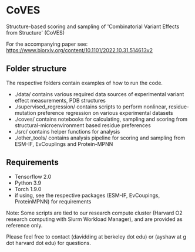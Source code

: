 # CoVES
Structure-based scoring and sampling of 'Combinatorial Variant Effects from Structure' (CoVES) 

For the accompanying paper see: https://www.biorxiv.org/content/10.1101/2022.10.31.514613v2

## Folder structure
The respective folders contain examples of how to run the code.
- ./data/ contains various required data sources of experimental variant effect measurements, PDB structures
- ./supervised_regression/ contains scripts to perform nonlinear, residue-mutation preference regression on various experimental datasets
- ./coves/ contains notebooks for calculating, sampling and scoring from structural-microenvironment based residue preferences
- ./src/ contains helper functions for analysis
- ./other_tools/ contains analysis pipeline for scoring and sampling from ESM-IF, EvCouplings and Protein-MPNN

## Requirements
- Tensorflow 2.0
- Python 3.9
- Torch 1.9.0
- if using, see the respective packages (ESM-IF, EvCoupings, ProteinMPNN) for requirements

Note: Some scripts are tied to our research compute cluster (Harvard O2 research computing with Slurm Workload Manager), and are provided as reference only.

Please feel free to contact (davidding at berkeley dot edu) or (ayshaw at g dot harvard dot edu) for questions.
